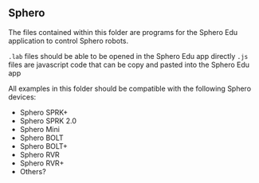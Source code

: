 ## Sphero

The files contained within this folder are programs for the Sphero Edu application to control Sphero robots.

`.lab` files should be able to be opened in the Sphero Edu app directly
`.js` files are javascript code that can be copy and pasted into the Sphero Edu app

All examples in this folder should be compatible with the following Sphero devices:

- Sphero SPRK+
- Sphero SPRK 2.0
- Sphero Mini
- Sphero BOLT
- Sphero BOLT+
- Sphero RVR
- Sphero RVR+
- Others?
